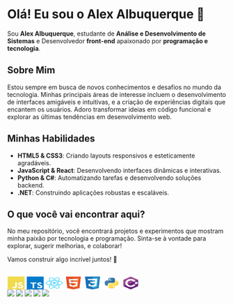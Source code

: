 # Olá! Eu sou o Alex Albuquerque 👋

Sou **Alex Albuquerque**, estudante de **Análise e Desenvolvimento de Sistemas** e Desenvolvedor **front-end** apaixonado por **programação e tecnologia**.

## Sobre Mim

Estou sempre em busca de novos conhecimentos e desafios no mundo da tecnologia. Minhas principais áreas de interesse incluem o desenvolvimento de interfaces amigáveis e intuitivas, e a criação de experiências digitais que encantem os usuários. Adoro transformar ideias em código funcional e explorar as últimas tendências em desenvolvimento web.

## Minhas Habilidades

- **HTML5 & CSS3**: Criando layouts responsivos e esteticamente agradáveis.
- **JavaScript & React**: Desenvolvendo interfaces dinâmicas e interativas.
- **Python & C#**: Automatizando tarefas e desenvolvendo soluções backend.
- **.NET**: Construindo aplicações robustas e escaláveis.

## O que você vai encontrar aqui?

No meu repositório, você encontrará projetos e experimentos que mostram minha paixão por tecnologia e programação. Sinta-se à vontade para explorar, sugerir melhorias, e colaborar! 

Vamos construir algo incrível juntos! 🚀

<div style="display: inline_block"><br>
  <img align="center" alt="Rafa-Js" height="30" width="40" src="https://raw.githubusercontent.com/devicons/devicon/master/icons/javascript/javascript-plain.svg">
  <img align="center" alt="Rafa-Ts" height="30" width="40" src="https://raw.githubusercontent.com/devicons/devicon/master/icons/typescript/typescript-plain.svg">
  <img align="center" alt="Rafa-React" height="30" width="40" src="https://raw.githubusercontent.com/devicons/devicon/master/icons/react/react-original.svg">
  <img align="center" alt="Rafa-HTML" height="30" width="40" src="https://raw.githubusercontent.com/devicons/devicon/master/icons/html5/html5-original.svg">
  <img align="center" alt="Rafa-CSS" height="30" width="40" src="https://raw.githubusercontent.com/devicons/devicon/master/icons/css3/css3-original.svg">
  <img align="center" alt="Rafa-Python" height="30" width="40" src="https://raw.githubusercontent.com/devicons/devicon/master/icons/python/python-original.svg">
  <img align="center" alt="Rafa-Csharp" height="30" width="40" src="https://raw.githubusercontent.com/devicons/devicon/master/icons/csharp/csharp-original.svg">
</div>
 
<div> 
  <a href="https://www.youtube.com/@Alex.Albuquerque" target="_blank"><img src="https://img.shields.io/badge/YouTube-FF0000?style=for-the-badge&logo=youtube&logoColor=white" target="_blank"></a>
  <a href="https://instagram.com/allex.allbuquerque" target="_blank"><img src="https://img.shields.io/badge/-Instagram-%23E4405F?style=for-the-badge&logo=instagram&logoColor=white" target="_blank"></a>
  <a href = "mailto:rodrigues.lec@gmail.com"><img src="https://img.shields.io/badge/-Gmail-%23333?style=for-the-badge&logo=gmail&logoColor=white" target="_blank"></a>
  <a href="https://www.linkedin.com/in/alexalbuquerque91" target="_blank"><img src="https://img.shields.io/badge/-LinkedIn-%230077B5?style=for-the-badge&logo=linkedin&logoColor=white" target="_blank"></a>
  <a href="https://wa.me/5581983022277" target="_blank"><img src="https://img.shields.io/badge/WhatsApp-25D366?style=for-the-badge&logo=whatsapp&logoColor=white" target="_blank"></a>
  
</div>


